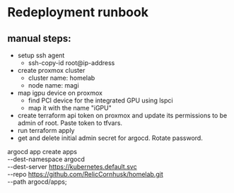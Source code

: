 # Redeployment runbook
## manual steps:
- setup ssh agent
    - ssh-copy-id root@ip-address
- create proxmox cluster
    - cluster name: homelab
    - node name: magi
- map igpu device on proxmox
    - find PCI device for the integrated GPU using lspci
    - map it with the name "iGPU" 
- create terraform api token on proxmox and update its permissions to be admin of root. Paste token to tfvars.
- run terraform apply
- get and delete initial admin secret for argocd. Rotate password.


argocd app create apps \
    --dest-namespace argocd \
    --dest-server https://kubernetes.default.svc \
    --repo https://github.com/RelicCornhusk/homelab.git \
    --path argocd/apps;
